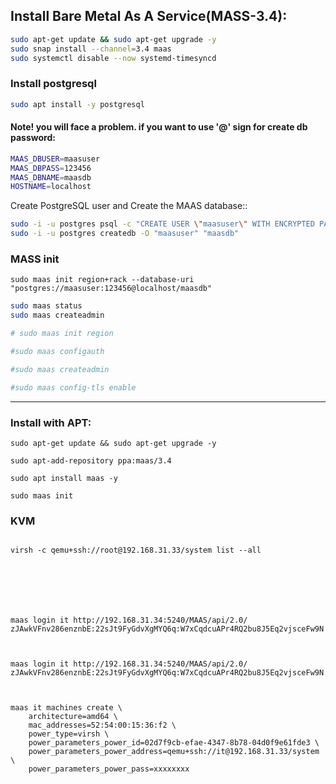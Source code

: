 ## Install Bare Metal As A Service(MASS-3.4):

```bash
sudo apt-get update && sudo apt-get upgrade -y
sudo snap install --channel=3.4 maas
sudo systemctl disable --now systemd-timesyncd
```

### Install postgresql
```bash
sudo apt install -y postgresql
```

#### Note! you will face a problem. if you want to use '@' sign for create db password:

```bash
MAAS_DBUSER=maasuser
MAAS_DBPASS=123456
MAAS_DBNAME=maasdb
HOSTNAME=localhost

```

Create PostgreSQL user and Create the MAAS database::

```bash
sudo -i -u postgres psql -c "CREATE USER \"maasuser\" WITH ENCRYPTED PASSWORD '123456'"
sudo -i -u postgres createdb -O "maasuser" "maasdb"
```

### MASS init
```
sudo maas init region+rack --database-uri "postgres://maasuser:123456@localhost/maasdb"
```


```bash
sudo maas status
sudo maas createadmin

# sudo maas init region

#sudo maas configauth

#sudo maas createadmin

#sudo maas config-tls enable
```

---

### Install with APT:

```
sudo apt-get update && sudo apt-get upgrade -y

sudo apt-add-repository ppa:maas/3.4

sudo apt install maas -y

sudo maas init

```

### KVM

```

virsh -c qemu+ssh://root@192.168.31.33/system list --all







maas login it http://192.168.31.34:5240/MAAS/api/2.0/ 
zJAwkVFnv286enznbE:22sJt9FyGdvXgMYQ6q:W7xCqdcuAPr4RQ2bu8J5Eq2vjsceFw9N



maas login it http://192.168.31.34:5240/MAAS/api/2.0/ zJAwkVFnv286enznbE:22sJt9FyGdvXgMYQ6q:W7xCqdcuAPr4RQ2bu8J5Eq2vjsceFw9N

    

maas it machines create \
    architecture=amd64 \
    mac_addresses=52:54:00:15:36:f2 \
    power_type=virsh \
    power_parameters_power_id=02d7f9cb-efae-4347-8b78-04d0f9e61fde3 \
    power_parameters_power_address=qemu+ssh://it@192.168.31.33/system \
    power_parameters_power_pass=xxxxxxxx
```










